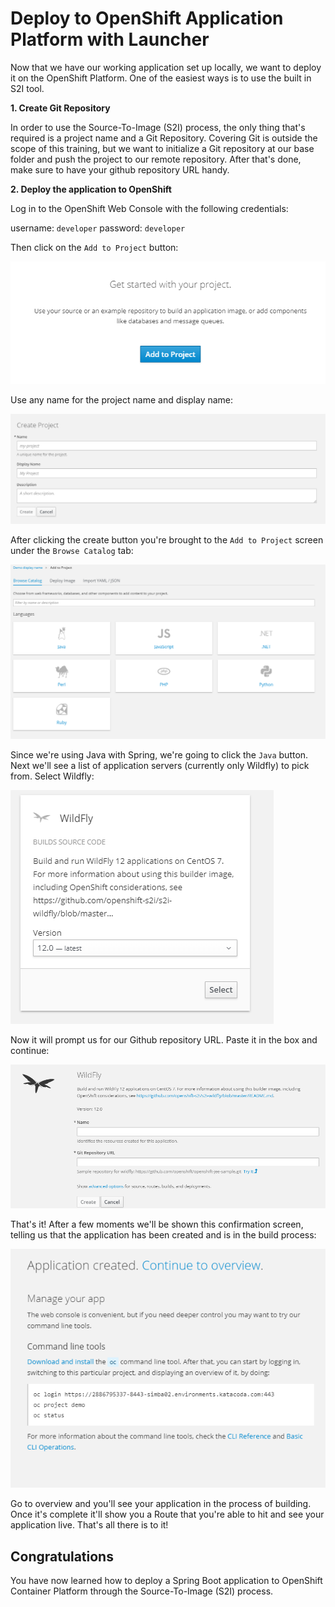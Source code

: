 # Deploy to OpenShift Application Platform with Launcher

Now that we have our working application set up locally, we want to deploy it on the OpenShift Platform. One of the easiest ways is to use the built in S2I tool.

**1. Create Git Repository**

In order to use the Source-To-Image (S2I) process, the only thing that's required is a project name and a Git Repository. Covering Git is outside the scope of this training, but we want to initialize a Git repository at our base folder and push the project to our remote repository. After that's done, make sure to have your github repository URL handy.

**2. Deploy the application to OpenShift**

Log in to the OpenShift Web Console with the following credentials:

username: `developer` 
password: `developer`

Then click on the `Add to Project` button:

![Add to Project](../../assets/middleware/rhoar-creating-applications-for-cloud/add-project-start-button.png)

Use any name for the project name and display name:

![Create Project](../../assets/middleware/rhoar-creating-applications-for-cloud/create-project.png)

After clicking the create button you're brought to the `Add to Project` screen under the `Browse Catalog` tab:

![Browse Catalog](../../assets/middleware/rhoar-creating-applications-for-cloud/browse-catalog.png)

Since we're using Java with Spring, we're going to click the `Java` button. Next we'll see a list of application servers (currently only Wildfly) to pick from. Select Wildfly:

![Wildfly](../../assets/middleware/rhoar-creating-applications-for-cloud/wildfly.png) 

Now it will prompt us for our Github repository URL. Paste it in the box and continue:

![Input Repo](../../assets/middleware/rhoar-creating-applications-for-cloud/input-repo.png) 

That's it! After a few moments we'll be shown this confirmation screen, telling us that the application has been created and is in the build process:

![Continue to Overview](../../assets/middleware/rhoar-creating-applications-for-cloud/continue-to-overview.png) 

Go to overview and you'll see your application in the process of building. Once it's complete it'll show you a Route that you're able to hit and see your application live. That's all there is to it!

## Congratulations

You have now learned how to deploy a Spring Boot application to OpenShift Container Platform through the Source-To-Image (S2I) process.
